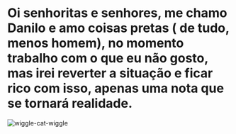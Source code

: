 # Oi senhoritas e senhores, me chamo Danilo e amo coisas pretas ( de tudo, menos homem), no momento trabalho com o que eu não gosto, mas irei reverter a situação e ficar rico com isso, apenas uma nota que se tornará realidade.

![wiggle-cat-wiggle](https://github.com/user-attachments/assets/3f777d45-43dc-4601-8cd9-f115b206189d)
